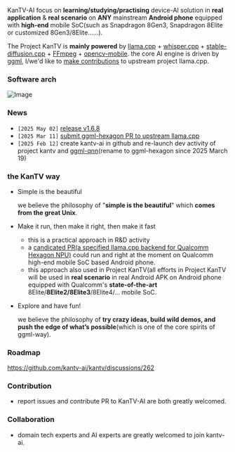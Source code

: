 KanTV-AI focus on <b>learning/studying/practising</b> device-AI solution in <b>real application</b> & <b>real scenario</b> on <b>ANY</b> mainstream <b>Android phone</b> equipped with <b>high-end</b> mobile SoC(such as Snapdragon 8Gen3, Snapdragon 8Elite or customized 8Gen3/8Elite......).

The Project KanTV is <b>mainly powered</b> by [llama.cpp](https://github.com/ggml-org/llama.cpp) + [whisper.cpp](https://github.com/ggml-org/whisper.cpp) +  [stable-diffusion.cpp](https://github.com/leejet/stable-diffusion.cpp) + [FFmpeg](https://www.ffmpeg.org/) + [opencv-mobile](https://github.com/nihui/opencv-mobile). the core AI engine is driven by [ggml](https://github.com/ggml-org/ggml), I/we'd like to [make contributions](https://github.com/ggml-org/llama.cpp/pull/12326) to upstream project llama.cpp.

### Software arch

![Image](https://github.com/user-attachments/assets/90b62f15-8439-4d7c-9e7a-ed05eaf8403a)

### News
- `[2025 May 02]` [release v1.6.8](https://github.com/kantv-ai/kantv/releases/tag/kantv-1.6.8)
- `[2025 Mar 11]` [submit ggml-hexagon PR to upstream llama.cpp](https://github.com/ggml-org/llama.cpp/pull/12326)
- `[2025 Feb 12]` create kantv-ai in github and re-launch dev activity of project kantv and [ggml-qnn](https://github.com/zhouwg/ggml-hexagon/discussions/18)(rename to ggml-hexagon since 2025 March 19)
<!--
- `[2025 Jan 29]` back to Github and llama.cpp community due to DeepSeek-R1
- `[2024 Jul 18]` completely left Github and llama.cpp community
- `[2024 Mar 29]` [PoC:Add Qualcomm mobile SoC native backend for GGML](https://github.com/kantv-ai/kantv/issues/121)
- `[2024 Mar 05]` [first touch with whisper.cpp](https://github.com/kantv-ai/kantv/issues/64)
- `[2024 Feb 22]` first touch with ggml/device-AI tech
-->

### the KanTV way

- Simple is the beautiful

   we believe the philosophy of "<b>simple is the beautiful</b>" which <b>comes from the great Unix</b>.

- Make it run, then make it right, then make it fast
  - this is a practical approach in R&D activity
  - a [candicated PR(a specified llama.cpp backend for Qualcomm Hexagon NPU)](https://github.com/ggml-org/llama.cpp/pull/12326) could run and right at the moment on Qualcomm high-end mobile SoC based Android phone.
  - this approach also used in Project KanTV(all efforts in Project KanTV will be used in <b>real scenario</b> in real Android APK on Android phone equipped with Qualcomm's <b>state-of-the-art</b> 8Elite/<b>8Elite2/8Elite3</b>/8Elite4/... mobile SoC.
    
- Explore and have fun!

  we believe the philosophy of <b>try crazy ideas, build wild demos, and push the edge of what’s possible</b>(which is one of the core spirits of ggml-way).

### Roadmap

https://github.com/kantv-ai/kantv/discussions/262

### Contribution
- report issues and contribute PR to KanTV-AI are both greatly welcomed.

### Collaboration

- domain tech experts and AI experts are greatly welcomed to join kantv-ai.

